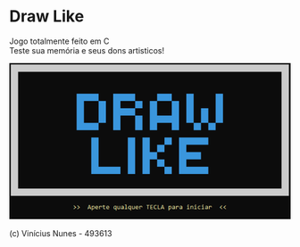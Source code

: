# Draw Like
Jogo totalmente feito em C <br>
Teste sua memória e seus dons artisticos!

![drawlike](https://github.com/vininunes/drawlike/blob/main/images/drawlike_img.png)

(c) Vinícius Nunes - 493613
